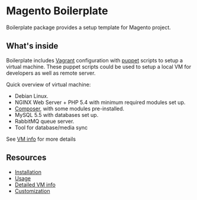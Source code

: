 Magento Boilerplate
===================

Boilerplate package provides a setup template for Magento project.

What's inside
-------------
Boilerplate includes [Vagrant](http://vagrantup.com) configuration with [puppet](http://puppetlabs.com) scripts to setup a virtual machine.
These puppet scripts could be used to setup a local VM for developers as well as remote server.

Quick overview of virtual machine:

* Debian Linux.
* NGINX Web Server + PHP 5.4 with minimum required modules set up.
* [Composer](http://getcomposer.org), with some modules pre-installed.
* MySQL 5.5 with databases set up.
* RabbitMQ queue server.
* Tool for database/media sync

See [VM info](#) for more details

Resources
---------

* [Installation](#)
* [Usage](#)
* [Detailed VM info](#)
* [Customization](#)
